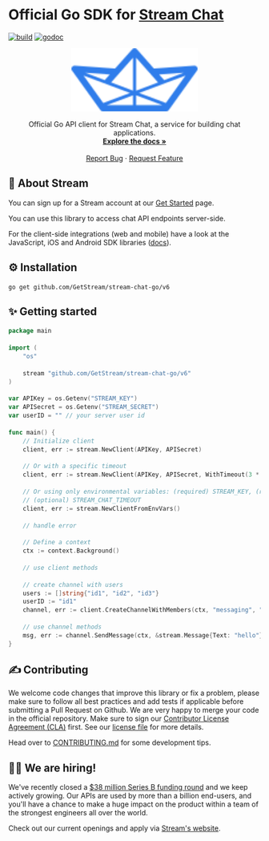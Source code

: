 # Official Go SDK for [Stream Chat](https://getstream.io/chat/)

[![build](https://github.com/GetStream/stream-chat-go/workflows/build/badge.svg)](https://github.com/GetStream/stream-chat-go/actions)
[![godoc](https://pkg.go.dev/badge/GetStream/stream-chat-go)](https://pkg.go.dev/github.com/GetStream/stream-chat-go/v6?tab=doc)

<p align="center">
    <img src="./assets/logo.svg" width="50%" height="50%">
</p>
<p align="center">
    Official Go API client for Stream Chat, a service for building chat applications.
    <br />
    <a href="https://getstream.io/chat/docs/"><strong>Explore the docs »</strong></a>
    <br />
    <br />
    <a href="https://github.com/GetStream/stream-chat-go/issues">Report Bug</a>
    ·
    <a href="https://github.com/GetStream/stream-chat-go/issues">Request Feature</a>
</p>

## 📝 About Stream

You can sign up for a Stream account at our [Get Started](https://getstream.io/chat/get_started/) page.

You can use this library to access chat API endpoints server-side.

For the client-side integrations (web and mobile) have a look at the JavaScript, iOS and Android SDK libraries ([docs](https://getstream.io/chat/)).

## ⚙️ Installation

```shell
go get github.com/GetStream/stream-chat-go/v6
```

## ✨ Getting started

```go
package main

import (
	"os"

	stream "github.com/GetStream/stream-chat-go/v6"
)

var APIKey = os.Getenv("STREAM_KEY")
var APISecret = os.Getenv("STREAM_SECRET")
var userID = "" // your server user id

func main() {
	// Initialize client
	client, err := stream.NewClient(APIKey, APISecret)
	
	// Or with a specific timeout
	client, err := stream.NewClient(APIKey, APISecret, WithTimeout(3 * time.Second))

	// Or using only environmental variables: (required) STREAM_KEY, (required) STREAM_SECRET,
	// (optional) STREAM_CHAT_TIMEOUT
	client, err := stream.NewClientFromEnvVars()

	// handle error

	// Define a context
	ctx := context.Background()

	// use client methods

	// create channel with users
	users := []string{"id1", "id2", "id3"}
	userID := "id1"
	channel, err := client.CreateChannelWithMembers(ctx, "messaging", "channel-id", userID, users...)

	// use channel methods
	msg, err := channel.SendMessage(ctx, &stream.Message{Text: "hello"}, userID)
}
```

## ✍️ Contributing

We welcome code changes that improve this library or fix a problem, please make sure to follow all best practices and add tests if applicable before submitting a Pull Request on Github. We are very happy to merge your code in the official repository. Make sure to sign our [Contributor License Agreement (CLA)](https://docs.google.com/forms/d/e/1FAIpQLScFKsKkAJI7mhCr7K9rEIOpqIDThrWxuvxnwUq2XkHyG154vQ/viewform) first. See our [license file](./LICENSE) for more details.

Head over to [CONTRIBUTING.md](./CONTRIBUTING.md) for some development tips.

## 🧑‍💻 We are hiring!

We've recently closed a [$38 million Series B funding round](https://techcrunch.com/2021/03/04/stream-raises-38m-as-its-chat-and-activity-feed-apis-power-communications-for-1b-users/) and we keep actively growing.
Our APIs are used by more than a billion end-users, and you'll have a chance to make a huge impact on the product within a team of the strongest engineers all over the world.

Check out our current openings and apply via [Stream's website](https://getstream.io/team/#jobs).

